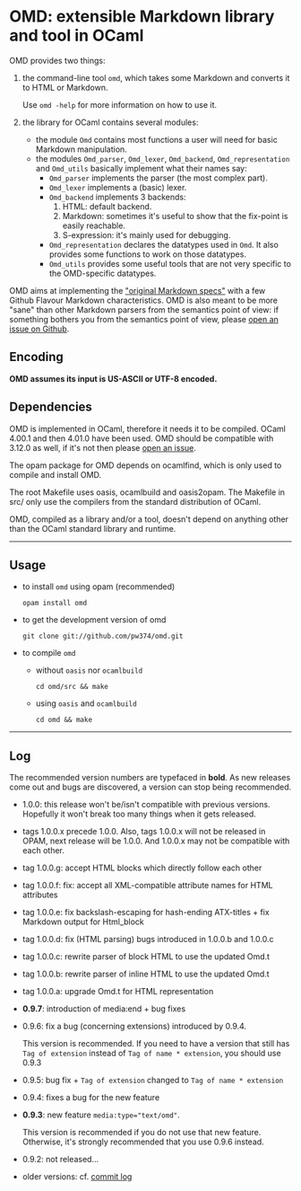 OMD: extensible Markdown library and tool in OCaml
==================================================

OMD provides two things:

1. the command-line tool `omd`, which takes some Markdown and 
   converts it to HTML or Markdown.

   Use `omd -help` for more information on how to use it.

2. the library for OCaml contains several modules:
   - the module `Omd` contains most functions a user will need for basic
     Markdown manipulation.
   - the modules `Omd_parser`, `Omd_lexer`, `Omd_backend`, `Omd_representation` and `Omd_utils` basically implement what their names say:
     * `Omd_parser` implements the parser (the most complex part).
     * `Omd_lexer` implements a (basic) lexer.
     * `Omd_backend` implements 3 backends:
        1. HTML: default backend.
        2. Markdown: sometimes it's useful to show that 
           the fix-point is easily reachable.
        3. S-expression: it's mainly used for debugging.
     * `Omd_representation` declares the datatypes used in `Omd`. 
       It also provides some functions to work on those datatypes.
     * `Omd_utils` provides some useful tools that are not very specific
       to the OMD-specific datatypes.


OMD aims at implementing the ["original Markdown 
specs"](http://daringfireball.net/projects/markdown/syntax) with a few
Github Flavour Markdown characteristics. OMD is also meant to be more
"sane" than other Markdown parsers from the semantics point of view: if 
something bothers you from the semantics point of view, please [open an
issue on Github](https://github.com/pw374/omd/issues).


Encoding
--------

**OMD assumes its input is US-ASCII or UTF-8 encoded.**

Dependencies
------------

OMD is implemented in OCaml, therefore it needs it to be compiled.
OCaml 4.00.1 and then 4.01.0 have been used. OMD should be compatible
with 3.12.0 as well, if it's not then please [open an
issue](https://github.com/pw374/omd/issues).


The opam package for OMD depends on ocamlfind, which is only
used to compile and install OMD.

The root Makefile uses oasis, ocamlbuild and oasis2opam.
The Makefile in src/ only use the compilers from the standard
distribution of OCaml.

OMD, compiled as a library and/or a tool, doesn't depend on
anything other than the OCaml standard library and runtime.

----------------

Usage
-----

- to install `omd` using opam (recommended)

   `opam install omd`

- to get the development version of omd

  `git clone git://github.com/pw374/omd.git`

- to compile `omd`
  - without `oasis` nor `ocamlbuild`

      `cd omd/src && make`

  - using `oasis` and `ocamlbuild`

      `cd omd && make`


----------------

Log
---

The recommended version numbers are typefaced in **bold**.
As new releases come out and bugs are discovered, a version can stop
being recommended.

- 1.0.0: this release won't be/isn't compatible with previous versions.
  Hopefully it won't break too many things when it gets released.

- tags 1.0.0.x precede 1.0.0.
Also, tags 1.0.0.x will not be released in OPAM, next release will be 1.0.0.
And 1.0.0.x may not be compatible with each other.

- tag 1.0.0.g: accept HTML blocks which directly follow each other

- tag 1.0.0.f: fix: accept all XML-compatible attribute names for HTML attributes

- tag 1.0.0.e: fix backslash-escaping for hash-ending ATX-titles + fix Markdown output for Html_block

- tag 1.0.0.d: fix (HTML parsing) bugs introduced in 1.0.0.b and 1.0.0.c

- tag 1.0.0.c: rewrite parser of block HTML to use the updated Omd.t

- tag 1.0.0.b: rewrite parser of inline HTML to use the updated Omd.t

- tag 1.0.0.a: upgrade Omd.t for HTML representation

- **0.9.7**: introduction of media:end + bug fixes

- 0.9.6: fix a bug (concerning extensions) introduced by 0.9.4.

  This version is recommended. If you need to have a version that still has
  `Tag of extension` instead of `Tag of name * extension`, you should use 0.9.3

- 0.9.5: bug fix + `Tag of extension` changed to `Tag of name * extension`

- 0.9.4: fixes a bug for the new feature

- **0.9.3**: new feature `media:type="text/omd"`. 

  This version is recommended if you do not use that new feature. 
  Otherwise, it's strongly recommended that you use 0.9.6 instead.

- 0.9.2: not released...

- older versions: cf. [commit log](https://github.com/pw374/omd/commits/master)
